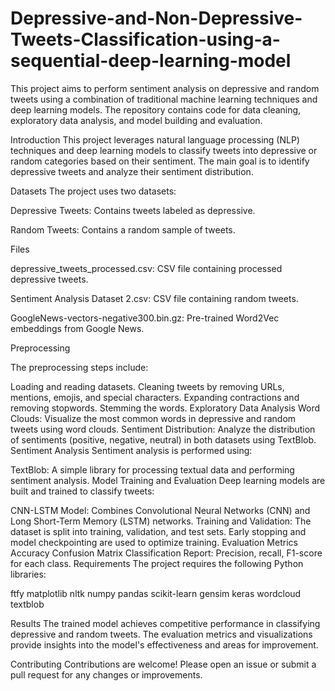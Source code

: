 # Depressive-and-Non-Depressive-Tweets-Classification-using-a-sequential-deep-learning-model
This project aims to perform sentiment analysis on depressive and random tweets using a combination of traditional machine learning techniques and deep learning models. The repository contains code for data cleaning, exploratory data analysis, and model building and evaluation.

Introduction
This project leverages natural language processing (NLP) techniques and deep learning models to classify tweets into depressive or random categories based on their sentiment. The main goal is to identify depressive tweets and analyze their sentiment distribution.

Datasets
The project uses two datasets:

Depressive Tweets: Contains tweets labeled as depressive.

Random Tweets: Contains a random sample of tweets.

Files

depressive_tweets_processed.csv: CSV file containing processed depressive tweets.

Sentiment Analysis Dataset 2.csv: CSV file containing random tweets.

GoogleNews-vectors-negative300.bin.gz: Pre-trained Word2Vec embeddings from Google News.

Preprocessing

The preprocessing steps include:

Loading and reading datasets.
Cleaning tweets by removing URLs, mentions, emojis, and special characters.
Expanding contractions and removing stopwords.
Stemming the words.
Exploratory Data Analysis
Word Clouds: Visualize the most common words in depressive and random tweets using word clouds.
Sentiment Distribution: Analyze the distribution of sentiments (positive, negative, neutral) in both datasets using TextBlob.
Sentiment Analysis
Sentiment analysis is performed using:

TextBlob: A simple library for processing textual data and performing sentiment analysis.
Model Training and Evaluation
Deep learning models are built and trained to classify tweets:

CNN-LSTM Model: Combines Convolutional Neural Networks (CNN) and Long Short-Term Memory (LSTM) networks.
Training and Validation: The dataset is split into training, validation, and test sets. Early stopping and model checkpointing are used to optimize training.
Evaluation Metrics
Accuracy
Confusion Matrix
Classification Report: Precision, recall, F1-score for each class.
Requirements
The project requires the following Python libraries:

ftfy
matplotlib
nltk
numpy
pandas
scikit-learn
gensim
keras
wordcloud
textblob


Results
The trained model achieves competitive performance in classifying depressive and random tweets. The evaluation metrics and visualizations provide insights into the model's effectiveness and areas for improvement.

Contributing
Contributions are welcome! Please open an issue or submit a pull request for any changes or improvements.
